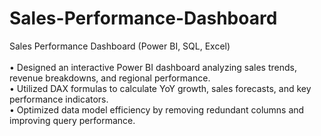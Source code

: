 # Sales-Performance-Dashboard
Sales Performance Dashboard (Power BI, SQL, Excel) <br/>  
• Designed an interactive Power BI dashboard analyzing sales trends, revenue breakdowns, and regional performance. <br/>
• Utilized DAX formulas to calculate YoY growth, sales forecasts, and key performance indicators. <br/> 
• Optimized data model efficiency by removing redundant columns and improving query performance.
